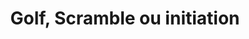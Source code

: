---
layout: layout_generic
language: fr
season: summer
type: B2B
menu: seminaire
topnav_color_text: 
title: Golf, Scramble ou initiation
permalink: "/fr/seminaires-ete/activites/golf"
meta-title: Golf, Scramble ou initiation
meta-description: Initiation au golf en groupe sur practice, ou partie Scramble (un joueur confirmé joue en duo avec un novice)
image_href: https://res.cloudinary.com/deddrj0yb/image/upload/v1654256402/website/Seminaires/ete/andrew-anderson-6I0LxsA7Pd4-unsplash.jpg
alt_href: Un homme et son caddie lors d'une partie de golf
redirection_from:
price: 30
headline: Initiation au golf en groupe sur practice, ou partie Scramble (un joueur confirmé joue en duo avec un novice)
page_sections:
- template: 2colTitreTxt
  title: Golf, Scramble ou initiation
  content: |-
    Initiation au golf en groupe sur practice, ou partie Scramble (un joueur confirmé joue en duo avec un novice)
- template: 4col2imgTxtImg
  title: A partir de <br> 30€ / pers.
  baseline: |-
    Une journée au golf que ce soit pour du practice pour le débutant our la journée sur le parcours sans besoin de licence.
  button_more: True
  button:
    text_button: Demander un devis
    alt_button: Bouton d'accès au formulaire de demande de devis pour un séminaire d'entreprise
    href_button: /fr/seminaire-devis/
  ImageLeft:
    image_href: https://res.cloudinary.com/deddrj0yb/image/upload/v1654256407/website/Seminaires/ete/peter-drew-SzSNFsD3wOI-unsplash.jpg
    alt_href: Une balle de golf sur un tie pour débuter le parcours
  ImageMiddle:
    image_href: https://res.cloudinary.com/deddrj0yb/image/upload/v1654256405/website/Seminaires/ete/andrew-lomas-aGlpdQ2Yolk-unsplash.jpg
    alt_href: Une femme swing au golf de Nice pour débuter la partie scramble lors d'un séminaire d'entreprise
  ImageRight:
    image_href: https://res.cloudinary.com/deddrj0yb/image/upload/v1654256402/website/Seminaires/ete/andrew-anderson-6I0LxsA7Pd4-unsplash.jpg
    alt_href: Un homme et son caddie lors d'une partie de golf
- template: textarea
  title: Programme de la journée Golf 
  content: |-
    <h3 class="h5">Initiation groupe, sur practice : à partir de 30 euros/pers.</h3>
    <h3 class="h5">Une journée au golf, sans licence : à partir de 125 euros/pers.</h3> 
    <br>   
    <ul>
    <li>Petit déjeuner</li>
    <li>Salle de séminaire</li>
    <li>Pause café</li>
    <li>Repas du midi</li>
    <li>Initiation au golf sur parcours</li>
    <li>Tournoi Put pour les débutants</li>
    <li>Remise des prix</li>
    <li>Apéritif dinatoire</li>
    </ul>
- template: heroImageFull
  image_href: https://res.cloudinary.com/deddrj0yb/image/upload/v1654256586/website/Seminaires/ete/bob-osias-kI4pJAZ8ljA-unsplash.jpg
  gradient: non
  headline:
    title: '"Une belle balade gachée par une petite balle" - proverbe anglais ;)'
    color: white
  Button1:
    title: Devis à partir de 30€
    link: /fr/seminaire-devis/
  button_2_more: false
---